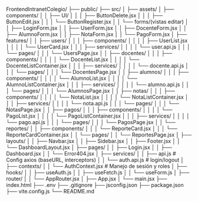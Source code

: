 FrontendIntranetColegio/
├── public/
├── src/
│   ├── assets/
│   ├── components/
│   │   ├── UI/
│   │   │   ├── ButtonDelete.jsx
│   │   │   ├── ButtonEdit.jsx
│   │   │   └── ButtonRegister.jsx
│   │   └── forms/(vistas editar)
│   │       ├── LoginForm.jsx
│   │       ├── UserForm.jsx
│   │       ├── DocenteForm.jsx
│   │       ├── AlumnoForm.jsx
│   │       ├── NotaForm.jsx
│   │       └── PagoForm.jsx
│   ├── features/
│   │   ├── users/
│   │   │   ├── components/
│   │   │   │   ├── UserList.jsx
│   │   │   │   └── UserCard.jsx
│   │   │   ├── services/
│   │   │   │   └── user.api.js
│   │   │   └── pages/
│   │   │       └── UsersPage.jsx
│   │   ├── docentes/
│   │   │   ├── components/
│   │   │   │   └── DocenteList.jsx
│   │   │   │   └── DocenteListContainer.jsx
│   │   │   ├── services/
│   │   │   │   └── docente.api.js
│   │   │   └── pages/
│   │   │       └── DocentesPage.jsx
│   │   ├── alumnos/
│   │   │   ├── components/
│   │   │   │   └── AlumnoList.jsx
│   │   │   │   └── AlumnoListContainer.jsx
│   │   │   ├── services/
│   │   │   │   └── alumno.api.js
│   │   │   └── pages/
│   │   │       └── AlumnosPage.jsx
│   │   ├── notas/
│   │   │   ├── components/
│   │   │   │   └── NotaList.jsx
│   │   │   │   └── NotaListContainer.jsx
│   │   │   ├── services/
│   │   │   │   └── nota.api.js
│   │   │   └── pages/
│   │   │       └── NotasPage.jsx
│   │   ├── pagos/
│   │   │   ├── components/
│   │   │   │   └── PagoList.jsx
│   │   │   │   └── PagoListContainer.jsx
│   │   │   ├── services/
│   │   │   │   └── pago.api.js
│   │   │   └── pages/
│   │   │       └── PagosPage.jsx
│   │   └── reportes/
│   │       ├── components/
│   │       │   └── ReporteCard.jsx
│   │       │   └── ReporteCardContainer.jsx
│   │       └── pages/
│   │           └── ReportesPage.jsx
│   ├── layouts/
│   │   ├── Navbar.jsx
│   │   ├── Sidebar.jsx
│   │   ├── Footer.jsx
│   │   └── DashboardLayout.jsx
│   ├── pages/
│   │   ├── Login.jsx
│   │   ├── Dashboard.jsx
│   │   └── Error404.jsx
│   ├── services/
│   │   ├── api.js           # Config axios (baseURL, interceptors)
│   │   └── auth.api.js      # login/logout
│   ├── contexts/
│   │   └── AuthContext.jsx # Manejo de sesión y roles
│   ├── hooks/
│   │   ├── useAuth.js
│   │   ├── useFetch.js
│   │   └── useForm.js
│   ├── router/
│   │   └── AppRouter.jsx
│   ├── App.jsx
│   └── main.jsx 
├── index.html
├── .env
├── .gitignore
├── jsconfig.json
├── package.json
├── vite.config.js
└── README.md
